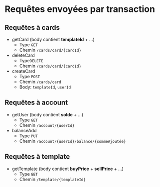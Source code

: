 # Requêtes envoyées par transaction

## Requêtes à cards
- getCard (body contient **templateId** + ...)
  - Type `GET`
  - Chemin `/cards/card/{cardId}`
- deleteCard
  - Type`DELETE`
  - Chemin `/cards/card/{cardId}`
- createCard
  - Type `POST`
  - Chemin `/cards/card` 
  - Body: `templateId`, `userId`

## Requêtes à account
- getUser (body contient **solde** + ...)
  - Type `GET`
  - Chemin `/account/{userId}`
- balanceAdd
  - Type `PUT`
  - Chemin `/account/{userId}/balance/{sommeAjoutée}`

## Requêtes à template
- getTemplate (body contient **buyPrice** + **sellPrice** + ...)
  - Type `GET`
  - Chemin `/template/{templateId}`